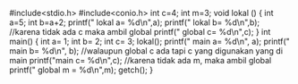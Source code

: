 #include<stdio.h>
#include<conio.h>
int c=4;
int m=3;
void lokal ()
{
    int a=5;
    int b=a+2;
    printf(" lokal a=  %d\n",a);
    printf(" lokal b=  %d\n",b);
    //karena tidak ada c maka ambil global
    printf(" global c=  %d\n",c);
}
int main()
{
    int a= 1;
    int b= 2;
    int c= 3;
    lokal();
    printf(" main a=  %d\n", a);
    printf(" main b=  %d\n", b);
    //walaupun global c ada tapi c yang digunakan yang di main
    printf("main c=  %d\n",c);
    //karena tidak ada m, maka ambil global
    printf(" global m = %d\n",m);
    getch();
}
